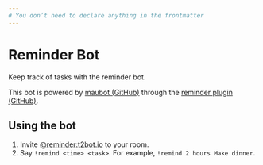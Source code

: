 ```yaml
---
# You don’t need to declare anything in the frontmatter
---
```


# Reminder Bot

Keep track of tasks with the reminder bot.

This bot is powered by [maubot (GitHub)](https://github.com/maubot/maubot) through the [reminder plugin (GitHub)](https://github.com/maubot/reminder).


## Using the bot

1. Invite [@reminder:t2bot.io](https://matrix.to/#/@reminder:t2bot.io) to your room.
2. Say `!remind <time> <task>`. For example, `!remind 2 hours Make dinner`.
